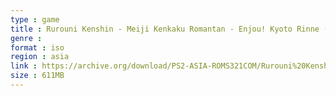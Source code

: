 ```yaml
---
type : game
title : Rurouni Kenshin - Meiji Kenkaku Romantan - Enjou! Kyoto Rinne (Japan)
genre : 
format : iso
region : asia
link : https://archive.org/download/PS2-ASIA-ROMS321COM/Rurouni%20Kenshin%20-%20Meiji%20Kenkaku%20Romantan%20-%20Enjou%21%20Kyoto%20Rinne%20%28Japan%29.7z
size : 611MB
---
```

